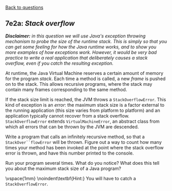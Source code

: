[Back to questions](../README.md)

## 7e2a: *Stack overflow*

***Disclaimer:*** *in this question we will use Java's exception
throwing mechanism to probe the size of the runtime stack.  This is simply so that you can get some feeling for how the Java
runtime works, and to show you more examples of how exceptions work.  However, it would be very bad practice to write a real
application that deliberately causes a stack overflow, even if you catch the resulting exception.*

At runtime, the Java Virtual Machine reserves a certain amount of memory for the program *stack*.  Each time a method is called,
a new *frame* is pushed on to the stack.  This allows recursive programs, where the stack may contain many frames corresponding
to the same method.

If the stack size limit is reached, the JVM throws a `StackOverflowError`.  This kind of exception is an *error*:
the maximum stack size is a factor external to the running application (this size varies from platform to platform) and an application
typically cannot recover from a stack overflow.  `StackOverflowError` extends `VirtualMachineError`, an
abstract class from which all errors that can be thrown by the JVM are descended.

Write a program that calls an infinitely recursive method, so that a `StackOver``flowError` will be thrown.  Figure out
a way to count how many times your method has been invoked at the point where the stack overflow error is thrown, and have this
number printed to the console.

Run your program several times.  What do you notice?  What does this tell you about the maximum stack size of a Java program?

\vspace{1mm}
\noindent\textbf{Hint:} You will have to catch a `StackOverflowError`.


